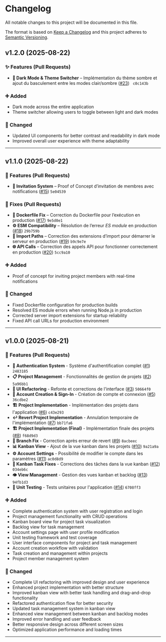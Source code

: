 # Changelog

All notable changes to this project will be documented in this file.

The format is based on [Keep a Changelog](https://keepachangelog.com/en/1.0.0/) and this project adheres to [Semantic Versioning](https://semver.org/).

## v1.2.0 (2025-08-22)

### ✨ Features (Pull Requests)

- **🌙 Dark Mode & Theme Switcher** – Implémentation du thème sombre et ajout du basculement entre les modes clair/sombre ([#23](https://github.com/MatteoDinville/Agileboard/pull/23)) `
c0c143b`

### ➕ Added

- Dark mode across the entire application
- Theme switcher allowing users to toggle between light and dark modes

### 🔄 Changed

- Updated UI components for better contrast and readability in dark mode
- Improved overall user experience with theme adaptability

---

## v1.1.0 (2025-08-22)

### 🚀 Features (Pull Requests)

- **📨 Invitation System** – Proof of Concept d’invitation de membres avec notifications ([#15](https://github.com/MatteoDinville/Agileboard/pull/15)) `5e04539`

### 🐛 Fixes (Pull Requests)

- **🐳 Dockerfile Fix** – Correction du Dockerfile pour l’exécution en production ([#17](https://github.com/MatteoDinville/Agileboard/pull/17)) `9e5d0e1`
- **⚙️ ESM Compatibility** – Résolution de l’erreur _ES module_ en production ([#18](https://github.com/MatteoDinville/Agileboard/pull/18)) `29b759b`
- **📂 Import Paths** – Correction des extensions d’import pour démarrer le serveur en production ([#19](https://github.com/MatteoDinville/Agileboard/pull/19)) `b9c9e7e`
- **🌐 API Calls** – Correction des appels API pour fonctionner correctement en production ([#20](https://github.com/MatteoDinville/Agileboard/pull/20)) `5cc9a10`

### ➕ Added

- Proof of concept for inviting project members with real-time notifications

### 🔄 Changed

- Fixed Dockerfile configuration for production builds
- Resolved ES module errors when running Node.js in production
- Corrected server import extensions for startup reliability
- Fixed API call URLs for production environment

---

## v1.0.0 (2025-08-21)

### 🚀 Features (Pull Requests)

- **🔐 Authentication System** - Système d'authentification complet ([#1](https://github.com/MatteoDinville/Agileboard/pull/1)) `2483185`
- **📋 Project Management** - Fonctionnalités de gestion de projets ([#2](https://github.com/MatteoDinville/Agileboard/pull/2)) `5a96bb1`
- **🎨 UI Refactoring** - Refonte et corrections de l'interface ([#3](https://github.com/MatteoDinville/Agileboard/pull/3)) `50664f0`
- **👤 Account Creation & Sign-In** - Création de compte et connexion ([#5](https://github.com/MatteoDinville/Agileboard/pull/5)) `36cdbe2`
- **🏗️ Project Implementation** - Implémentation des projets dans l'application ([#6](https://github.com/MatteoDinville/Agileboard/pull/6)) `c43e293`
- **↩️ Revert Project Implementation** - Annulation temporaire de l'implémentation ([#7](https://github.com/MatteoDinville/Agileboard/pull/7)) `bb71fa6`
- **🏗️ Project Implementation (Final)** - Implémentation finale des projets ([#8](https://github.com/MatteoDinville/Agileboard/pull/8)) `f68d9d3`
- **🔧 Branch Fix** - Correction après erreur de revert ([#9](https://github.com/MatteoDinville/Agileboard/pull/9)) `8acbeec`
- **📊 Kanban View** - Ajout de la vue kanban dans les projets ([#10](https://github.com/MatteoDinville/Agileboard/pull/10)) `9a21a9a`
- **⚙️ Account Settings** - Possibilité de modifier le compte dans les paramètres ([#11](https://github.com/MatteoDinville/Agileboard/pull/11)) `ac0d8d9`
- **🐛 Kanban Task Fixes** - Corrections des tâches dans la vue kanban ([#12](https://github.com/MatteoDinville/Agileboard/pull/12)) `034eb6c`
- **👁️ View Management** - Gestion des vues kanban et backlog ([#13](https://github.com/MatteoDinville/Agileboard/pull/13)) `94fb1d3`
- **🧪 Unit Testing** - Tests unitaires pour l'application ([#14](https://github.com/MatteoDinville/Agileboard/pull/14)) `6708ff3`

### ➕ Added

- Complete authentication system with user registration and login
- Project management functionality with CRUD operations
- Kanban board view for project task visualization
- Backlog view for task management
- Account settings page with user profile modification
- Unit testing framework and test coverage
- User interface components for project and task management
- Account creation workflow with validation
- Task creation and management within projects
- Project member management system

### 🔄 Changed

- Complete UI refactoring with improved design and user experience
- Enhanced project implementation with better structure
- Improved kanban view with better task handling and drag-and-drop functionality
- Refactored authentication flow for better security
- Updated task management system in kanban view
- Enhanced view management between kanban and backlog modes
- Improved error handling and user feedback
- Better responsive design across different screen sizes
- Optimized application performance and loading times

---
